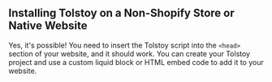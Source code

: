 ## Installing Tolstoy on a Non-Shopify Store or Native Website

Yes, it's possible! You need to insert the Tolstoy script into the `<head>` section of your website, and it should work. You can create your Tolstoy project and use a custom liquid block or HTML embed code to add it to your website.